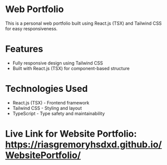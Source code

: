 # Web Portfolio

This is a personal web portfolio built using React.js (TSX) and Tailwind CSS for easy responsiveness.

# Features
- Fully responsive design using Tailwind CSS
- Built with React.js (TSX) for component-based structure

# Technologies Used
- React.js (TSX) - Frontend framework
- Tailwind CSS - Styling and layout
- TypeScript - Type safety and maintainability

# Live Link for Website Portfolio: https://riasgremoryhsdxd.github.io/WebsitePortfolio/
